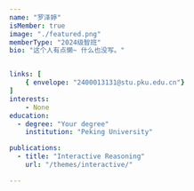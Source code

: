 ```yaml
---
name: "罗泽婷"
isMember: true
image: "./featured.png"
memberType: "2024级智班"
bio: "这个人有点懒~ 什么也没写。"


links: [
    { envelope: "2400013131@stu.pku.edu.cn"}
]
interests:
    - None
education:
  - degree: "Your degree"
    institution: "Peking University"

publications:
  - title: "Interactive Reasoning"
    url: "/themes/interactive/"

---
```


